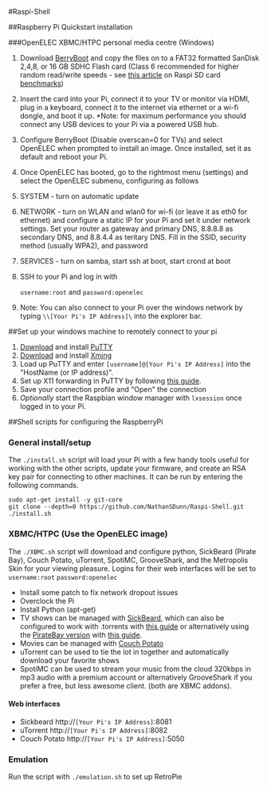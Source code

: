 #Raspi-Shell

##Raspberry Pi Quickstart installation

###OpenELEC XBMC/HTPC personal media centre (Windows)
1. Download [BerryBoot](http://www.berryterminal.com/doku.php/berryboot) and copy the files on to a FAT32 formatted SanDisk 2,4,8, or 16 GB SDHC Flash card (Class 6 recommended for higher random read/write speeds - see [this article](http://www.ardamis.com/2012/07/18/finding-a-fast-sd-card-for-the-raspberry-pi/) on Raspi SD card [benchmarks](http://www.raspberrypi.org/phpBB3/viewtopic.php?f=63&t=4076&start=75))
3. Insert the card into your Pi, connect it to your TV or monitor via HDMI, plug in a keyboard, connect it to the internet via ethernet or a wi-fi dongle, and boot it up. *Note: for maximum performance you should connect any USB devices to your Pi via a powered USB hub.
3. Configure BerryBoot (Disable overscan=0 for TVs) and select OpenELEC when prompted to install an image. Once installed, set it as default and reboot your Pi.
4. Once OpenELEC has booted, go to the rightmost menu (settings) and select the OpenELEC submenu, configuring as follows
5. SYSTEM - turn on automatic update
6. NETWORK - turn on WLAN and wlan0 for wi-fi (or leave it as eth0 for ethernet) and configure a static IP for your Pi and set it under network settings. Set your router as gateway and primary DNS, 8.8.8.8 as secondary DNS, and 8.8.4.4 as teritary DNS. Fill in the SSID, security method (usually WPA2), and password
7. SERVICES - turn on samba, start ssh at boot, start crond at boot
8. SSH to your Pi and log in with 

     `username:root` and
     `password:openelec`

9. Note: You can also connect to your Pi over the windows network by typing `\\[Your Pi's IP Address]\` into the explorer bar.

##Set up your windows machine to remotely connect to your pi
1. [Download](http://the.earth.li/~sgtatham/putty/latest/x86/putty-0.62-installer.exe) and install [PuTTY](http://www.chiark.greenend.org.uk/~sgtatham/putty/)
2. [Download](http://sourceforge.net/projects/xming/files/latest/download) and install [Xming](http://www.straightrunning.com/XmingNotes/)
3. Load up PuTTY and enter `[username]@[Your Pi's IP Address]` into the "HostName (or IP address)".
4. Set up X11 forwarding in PuTTY by following [this guide](http://www.math.umn.edu/systems_guide/putty_xwin32.html).
5. Save your connection profile and "Open" the connection
6. *Optionally* start the Raspbian window manager with `lxsession` once logged in to your Pi.

##Shell scripts for configuring the RaspberryPi

### General install/setup
The `./install.sh` script will load your Pi with a few handy tools useful for working with the other scripts, update your firmware, and create an RSA key pair for connecting to other machines. It can be run by entering the following commands.

    sudo apt-get install -y git-core
    git clone --depth=0 https://github.com/NathanSDunn/Raspi-Shell.git
    ./install.sh

### XBMC/HTPC (Use the OpenELEC image)
The `./XBMC.sh` script will download and configure python, SickBeard (Pirate Bay), Couch Potato, uTorrent, SpotiMC, GrooveShark, and the Metropolis Skin for your viewing pleasure. Logins for their web interfaces will be set to `username:root` `password:openelec`

* Install some patch to fix network dropout issues
* Overclock the Pi
* Install Python (apt-get)
* TV shows can be managed with [SickBeard](http://sickbeard.com/), which can also be configured to work with .torrents with [this guide](http://htpc.blogg.no/1319145977_sickbeared__torrents_.html) or alternatively  using the [PirateBay version](https://github.com/mr-orange/Sick-Beard) with [this guide](http://sickbeard.com/forums/viewtopic.php?f=9&t=6605).
* Movies can be managed with [Couch Potato](https://github.com/RuudBurger/CouchPotatoServer)
* uTorrent can be used to tie the lot in together and automatically download your favorite shows
* SpotiMC can be used to stream your music from the cloud 320kbps in mp3 audio with a premium account or alternatively GrooveShark if you prefer a free, but less awesome client. (both are XBMC addons).

#### Web interfaces
* Sickbeard http://`[Your Pi's IP Address]`:8081
* uTorrent http://`[Your Pi's IP Address]`:8082
* Couch Potato http://`[Your Pi's IP Address]`:5050

### Emulation
Run the script with `./emulation.sh` to set up RetroPie


